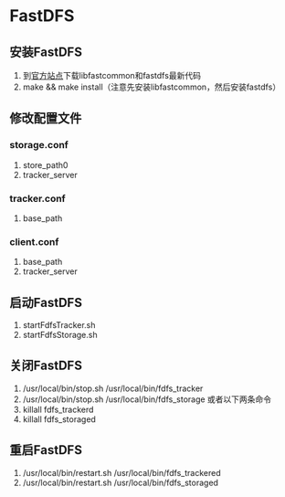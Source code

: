 # FastDFS

## 安装FastDFS
1. 到[官方站点](https://github.com/happyfish100)下载libfastcommon和fastdfs最新代码
2. make && make install（注意先安装libfastcommon，然后安装fastdfs）

## 修改配置文件
### storage.conf
1. store_path0
2. tracker_server

### tracker.conf
1. base_path

### client.conf
1. base_path
2. tracker_server 

## 启动FastDFS
1. startFdfsTracker.sh
2. startFdfsStorage.sh

## 关闭FastDFS
1. /usr/local/bin/stop.sh /usr/local/bin/fdfs_tracker
2. /usr/local/bin/stop.sh /usr/local/bin/fdfs_storage
或者以下两条命令
1. killall fdfs_trackerd
2. killall fdfs_storaged

## 重启FastDFS
1. /usr/local/bin/restart.sh /usr/local/bin/fdfs_trackered
2. /usr/local/bin/restart.sh /usr/local/bin/fdfs_storaged



